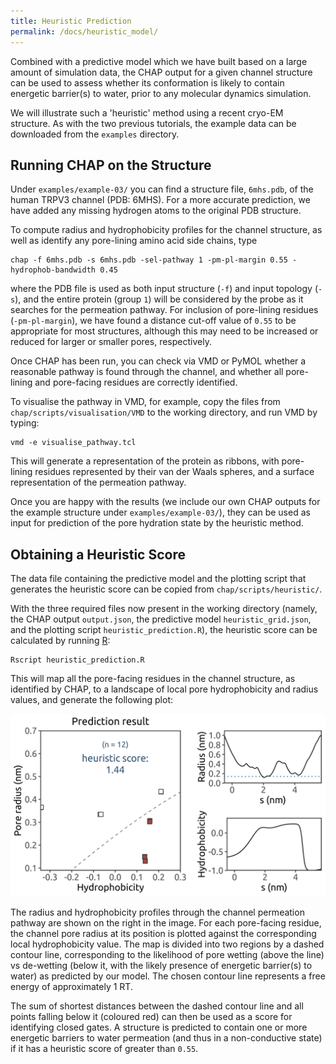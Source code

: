 ```yaml
---
title: Heuristic Prediction
permalink: /docs/heuristic_model/
---
```


Combined with a predictive model which we have built based on a large amount of simulation data, the CHAP output for a given channel structure can be used to assess whether its conformation is likely to contain energetic barrier(s) to water, prior to any molecular dynamics simulation.

We will illustrate such a 'heuristic' method using a recent cryo-EM structure. As with the two previous tutorials, the example data can be downloaded from the `examples` directory.


## Running CHAP on the Structure

Under `examples/example-03/` you can find a structure file, `6mhs.pdb`, of the human TRPV3 channel (PDB: 6MHS). For a more accurate prediction, we have added any missing hydrogen atoms to the original PDB structure. 

To compute radius and hydrophobicity profiles for the channel structure, as well as identify any pore-lining amino acid side chains, type

```
chap -f 6mhs.pdb -s 6mhs.pdb -sel-pathway 1 -pm-pl-margin 0.55 -hydrophob-bandwidth 0.45 
```

where the PDB file is used as both input structure (`-f`) and input topology (`-s`), and the entire protein (group `1`) will be considered by the probe as it searches for the permeation pathway. For inclusion of pore-lining residues (`-pm-pl-margin`), we have found a distance cut-off value of `0.55` to be appropriate for most structures, although this may need to be increased or reduced for larger or smaller pores, respectively.

Once CHAP has been run, you can check via VMD or PyMOL whether a reasonable pathway is found through the channel, and whether all pore-lining and pore-facing residues are correctly identified.

To visualise the pathway in VMD, for example, copy the files from `chap/scripts/visualisation/VMD` to the working directory, and run VMD by typing:

```
vmd -e visualise_pathway.tcl
```

This will generate a representation of the protein as ribbons, with pore-lining residues represented by their van der Waals spheres, and a surface representation of the permeation pathway.

Once you are happy with the results (we include our own CHAP outputs for the example structure under `examples/example-03/`), they can be used as input for prediction of the pore hydration state by the heuristic method.


## Obtaining a Heuristic Score

The data file containing the predictive model and the plotting script that generates the heuristic score can be copied from `chap/scripts/heuristic/`.

With the three required files now present in the working directory (namely, the CHAP output `output.json`, the predictive model `heuristic_grid.json`, and the plotting script `heuristic_prediction.R`), the heuristic score can be calculated by running [R](https://www.r-project.org/):

```
Rscript heuristic_prediction.R
```

This will map all the pore-facing residues in the channel structure, as identified by CHAP, to a landscape of local pore hydrophobicity and radius values, and generate the following plot:

![Heuristic prediction result](../../img/heuristic_prediction.png "Heuristic prediction result")

The radius and hydrophobicity profiles through the channel permeation pathway are shown on the right in the image. For each pore-facing residue, the channel pore radius at its position is plotted against the corresponding local hydrophobicity value. The map is divided into two regions by a dashed contour line, corresponding to the likelihood of pore wetting (above the line) vs de-wetting (below it, with the likely presence of energetic barrier(s) to water) as predicted by our model. The chosen contour line represents a free energy of approximately 1 RT.

The sum of shortest distances between the dashed contour line and all points falling below it (coloured red) can then be used as a score for identifying closed gates. A structure is predicted to contain one or more energetic barriers to water permeation (and thus in a non-conductive state) if it has a heuristic score of greater than `0.55`.
